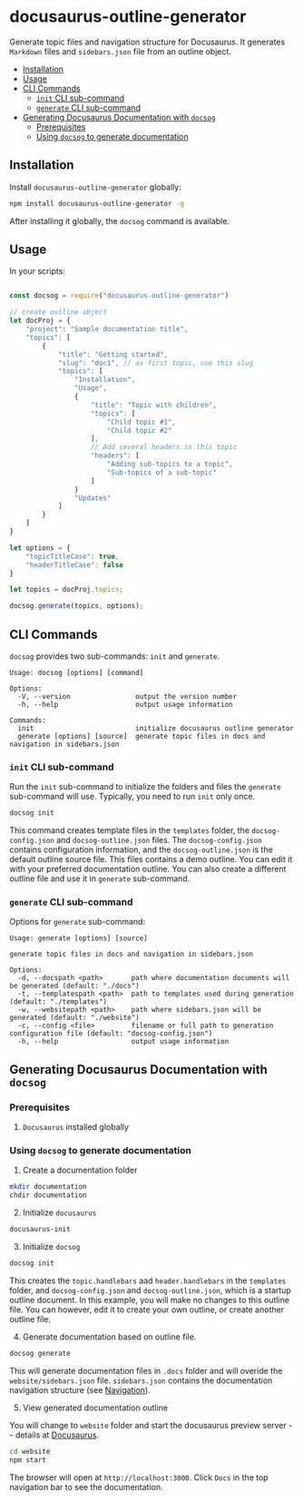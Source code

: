 <!-- omit in toc -->
# docusaurus-outline-generator

Generate topic files and navigation structure for Docusaurus. It generates `Markdown` files and `sidebars.json` file from an outline object.

- [Installation](#installation)
- [Usage](#usage)
- [CLI Commands](#cli-commands)
  - [`init` CLI sub-command](#init-cli-sub-command)
  - [`generate` CLI sub-command](#generate-cli-sub-command)
- [Generating Docusaurus Documentation with `docsog`](#generating-docusaurus-documentation-with-docsog)
  - [Prerequisites](#prerequisites)
  - [Using `docsog` to generate documentation](#using-docsog-to-generate-documentation)


## Installation

Install `docusaurus-outline-generator` globally:

```bash
npm install docusaurus-outline-generator -g
```

After installing it globally, the `docsog` command is available.

## Usage

In your scripts:

```javascript

const docsog = require("docusaurus-outline-generator")

// create outline object
let docProj = {
    "project": "Sample documentation title",
    "topics": [
        {
            "title": "Getting started",
            "slug": "doc1", // as first topic, use this slug
            "topics": [
                "Installation",
                "Usage",
                {
                    "title": "Topic with children",
                    "topics": [
                        "Child topic #1",
                        "Child topic #2"
                    ],
                    // Add several headers in this topic
                    "headers": [
                        "Adding sub-topics to a topic",
                        "Sub-topics of a sub-topic"
                    ]
                }
                "Updates"
            ]
        }
    ]
}

let options = {
    "topicTitleCase": true,
    "headerTitleCase": false
}

let topics = docProj.topics;

docsog.generate(topics, options);
```

## CLI Commands

`docsog` provides two sub-commands: `init` and `generate`.

```
Usage: docsog [options] [command]

Options:
  -V, --version                output the version number
  -h, --help                   output usage information

Commands:
  init                         initialize docusaurus outline generator
  generate [options] [source]  generate topic files in docs and navigation in sidebars.json
```

### `init` CLI sub-command

Run the `init` sub-command to initialize the folders and files the `generate` sub-command will use. Typically, you need to run `init` only once. 

```bash
docsog init
```
This command creates template files in the `templates` folder, the `docsog-config.json` and `docsog-outline.json` files. The `docsog-config.json` contains configuration information, and the `docsog-outline.json` is the default outline source file. This files contains a demo outline. You can edit it with your preferred documentation outline. You can also create a different outline file and use it in `generate` sub-command.

### `generate` CLI sub-command

Options for `generate` sub-command:

```
Usage: generate [options] [source]

generate topic files in docs and navigation in sidebars.json

Options:
  -d, --docspath <path>       path where documentation documents will be generated (default: "./docs")
  -t, --templatespath <path>  path to templates used during generation (default: "./templates")
  -w, --websitepath <path>    path where sidebars.json will be generated (default: "./website")
  -c, --config <file>         filename or full path to generation configuration file (default: "docsog-config.json")
  -h, --help                  output usage information
```

## Generating Docusaurus Documentation with `docsog`

### Prerequisites

1. `Docusaurus` installed globally

### Using `docsog` to generate documentation

1. Create a documentation folder

```bash
mkdir documentation
chdir documentation
```

2. Initialize `docusaurus`

```bash
docusaurus-init
```

3. Initialize `docsog`

```bash
docsog init
```

This creates the  `topic.handlebars` aad `header.handlebars` in the `templates` folder, and `docsog-config.json` and `docsog-outline.json`, which is a startup outline document. In this
example, you will make no changes to this outline file. You can however, edit it to create your own 
outline, or create another outline file.

4. Generate documentation based on outline file.

```bash
docsog generate
```

This will generate documentation files in `.docs` folder and will overide the `website/sidebars.json` file. `sidebars.json` contains the documentation navigation structure (see [Navigation](https://docusaurus.io/docs/navigation)).

5. View generated documentation outline

You will change to `website` folder and start the docusaurus preview server -- details at [Docusaurus](https://docusaurus.io/docs).

```bash
cd website
npm start
```

The browser will open at `http://localhost:3000`. Click `Docs` in the top navigation bar to see the documentation.
